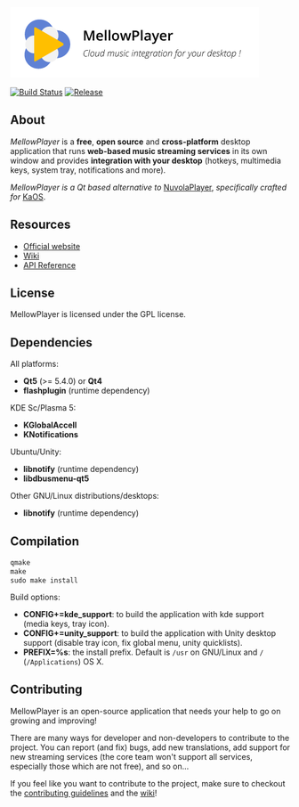 ![MellowPlayer banner](/banner.png)

[![Build Status](https://travis-ci.org/ColinDuquesnoy/MellowPlayer.svg?branch=master)](https://travis-ci.org/ColinDuquesnoy/MellowPlayer)
[![Release](https://img.shields.io/github/release/ColinDuquesnoy/MellowPlayer.svg)](https://github.com/ColinDuquesnoy/MellowPlayer/releases)

## About

*MellowPlayer* is a **free**, **open source** and **cross-platform** desktop application
that runs **web-based music streaming services** in its own window and
provides **integration with your desktop** (hotkeys, multimedia keys, system tray,
notifications and more).

*MellowPlayer is a Qt based alternative to* [NuvolaPlayer](https://tiliado.eu/nuvolaplayer/),
*specifically crafted for* [KaOS](http://kaosx.us/).


## Resources

- [Official website](http://colinduquesnoy.github.io/MellowPlayer/)
- [Wiki](https://github.com/ColinDuquesnoy/MellowPlayer/wiki)
- [API Reference](http://colinduquesnoy.github.io/MellowPlayer/doc/index.html)

## License

MellowPlayer is licensed under the GPL license.

## Dependencies

All platforms:
- **Qt5** (>= 5.4.0) or **Qt4**
- **flashplugin** (runtime dependency)

KDE Sc/Plasma 5:
- **KGlobalAccell**
- **KNotifications**

Ubuntu/Unity:
- **libnotify** (runtime dependency)
- **libdbusmenu-qt5**

Other GNU/Linux distributions/desktops:
- **libnotify** (runtime dependency)

## Compilation

```
qmake
make
sudo make install
```

Build options:

- **CONFIG+=kde_support**: to build the application with kde support (media keys, tray icon).
- **CONFIG+=unity_support**: to build the application with Unity desktop support (disable tray icon, fix global menu, unity quicklists).
- **PREFIX=%s**: the install prefix. Default is ``/usr`` on GNU/Linux and ``/`` (``/Applications``) OS X.

## Contributing

MellowPlayer is an open-source application that needs your help to go on growing and improving!

There are many ways for developer and non-developers to contribute to the project. You can report (and fix) bugs, add new translations, add support for new streaming services (the core team won't support all services, especially those which are not free), and so on...

If you feel like you want to contribute to the project, make sure to checkout the [contributing guidelines](https://github.com/ColinDuquesnoy/MellowPlayer/blob/master/CONTRIBUTING.md) and the [wiki](https://github.com/ColinDuquesnoy/MellowPlayer/wiki)!
